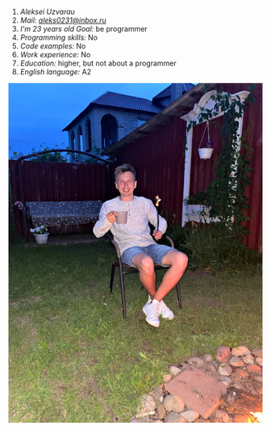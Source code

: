 1. *Aleksei Uzvarau*
2. *Mail: aleks0231@inbox.ru*
3. *I'm 23 years old*
*Goal:* be programmer
4. *Programming skills:* No
5. *Code examples:* No
6. *Work experience:* No
7. *Education:* higher, but not about a programmer
8. *English language:* А2
<img src="Photo1.jpg" alt="rsschool-cv">